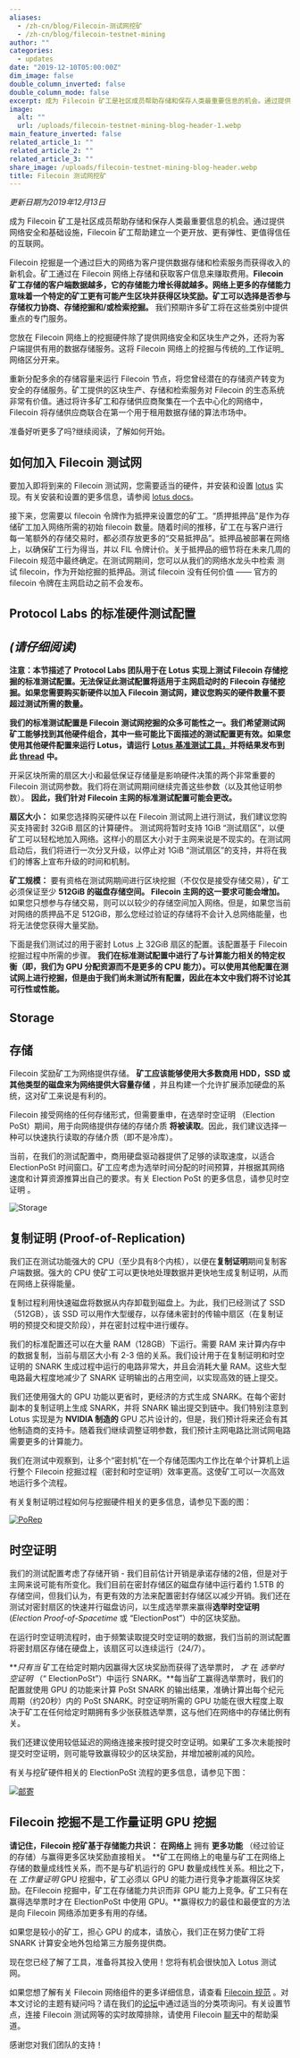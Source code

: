 ```yaml
---
aliases:
  - /zh-cn/blog/Filecoin-测试网挖矿
  - /zh-cn/blog/filecoin-testnet-mining
author: ""
categories:
  - updates
date: "2019-12-10T05:00:00Z"
dim_image: false
double_column_inverted: false
double_column_mode: false
excerpt: 成为 Filecoin 矿工是社区成员帮助存储和保存人类最重要信息的机会。通过提供网络安全和基础设施，Filecoin 矿工帮助建立一个更开放、更有弹性、更值得信任的互联网。
image:
  alt: ""
  url: /uploads/filecoin-testnet-mining-blog-header-1.webp
main_feature_inverted: false
related_article_1: ""
related_article_2: ""
related_article_3: ""
share_image: /uploads/filecoin-testnet-mining-blog-header.webp
title: Filecoin 测试网挖矿
---
```


_更新日期为2019年12月13日_

成为 Filecoin 矿工是社区成员帮助存储和保存人类最重要信息的机会。通过提供网络安全和基础设施，Filecoin 矿工帮助建立一个更开放、更有弹性、更值得信任的互联网。

Filecoin 挖掘是一个通过巨大的网络为客户提供数据存储和检索服务而获得收入的新机会。矿工通过在 Filecoin 网络上存储和获取客户信息来赚取费用。**Filecoin 矿工存储的客户端数据越多，它的存储能力增长得就越多。网络上更多的存储能力意味着一个特定的矿工更有可能产生区块并获得区块奖励。矿工可以选择是否参与存储权力协商、存储挖掘和/或检索挖掘。** 我们预期许多矿工将在这些类别中提供重点的专门服务。

您放在 Filecoin 网络上的挖掘硬件除了提供网络安全和区块生产之外，还将为客户端提供有用的数据存储服务。这将 Filecoin 网络上的挖掘与传统的_工作证明_网络区分开来。

重新分配多余的存储容量来运行 Filecoin 节点，将您曾经潜在的存储资产转变为安全的存储服务。矿工提供的区块生产、存储和检索服务对 Filecoin 的生态系统非常有价值。通过将许多矿工和存储供应商聚集在一个去中心化的网络中，Filecoin 将存储供应商联合在第一个用于租用数据存储的算法市场中。

准备好听更多了吗?继续阅读，了解如何开始。

## 如何加入 Filecoin 测试网

要加入即将到来的 Filecoin 测试网，您需要适当的硬件，并安装和设置 [lotus](https://github.com/filecoin-project/lotus/blob/master/README.md) 实现。有关安装和设置的更多信息，请参阅 [lotus docs](https://lotus.filecoin.io/)。

接下来，您需要以 filecoin 令牌作为抵押来设置您的矿工。“质押抵押品”是作为存储矿工加入网络所需的初始 filecoin 数量。随着时间的推移，矿工在与客户进行每一笔额外的存储交易时，都必须存放更多的“交易抵押品”。抵押品被部署在网络上，以确保矿工行为得当，并以 FIL 令牌计价。关于抵押品的细节将在未来几周的 Filecoin 规范中最终确定。在测试网期间，您可以从我们的网络水龙头中检索 测试 filecoin，作为开始挖掘的抵押品。测试 filecoin 没有任何价值 —— 官方的 filecoin 令牌在主网启动之前不会发布。

## Protocol Labs 的标准硬件测试配置

## _(请仔细阅读)_

**注意：本节描述了 Protocol Labs 团队用于在 Lotus 实现上测试 Filecoin 存储挖掘的标准测试配置。无法保证此测试配置将适用于主网启动时的 Filecoin 存储挖掘。如果您需要购买新硬件以加入 Filecoin 测试网，建议您购买的硬件数量不要超过测试所需的数量。**

**我们的标准测试配置是 Filecoin 测试网挖掘的众多可能性之一。我们希望测试网矿工能够找到其他硬件组合，其中一些可能比下面描述的测试配置更有效。如果您使用其他硬件配置来运行 Lotus，请运行** [**Lotus 基准测试工具，**](https://lotus.filecoin.io/storage-providers/operate/benchmarks/)**并将结果发布到此** [**thread**](https://github.com/filecoin-project/lotus/issues/839) **中。**

开采区块所需的扇区大小和最低保证存储量是影响硬件决策的两个非常重要的 Filecoin 测试网参数。我们将在测试网期间继续完善这些参数（以及其他证明参数）。 **因此，我们针对 Filecoin 主网的标准测试配置可能会更改。**

**扇区大小：** 如果您选择购买硬件以在 Filecoin 测试网上进行测试，我们建议您购买支持密封 32GiB 扇区的计算硬件。 测试网将暂时支持 1GiB “测试扇区”，以便矿工可以轻松地加入网络。这样小的扇区大小对于主网来说是不现实的。在测试网启动后，我们将进行一次分叉升级，以停止对 1GiB “测试扇区”的支持，并将在我们的博客上宣布升级的时间和机制。

**矿工规模：** 要有资格在测试网期间进行区块挖掘（不仅仅是接受存储交易），矿工必须保证至少 **512GiB 的磁盘存储空间。 Filecoin 主网的这一要求可能会增加。** 如果您只想参与存储交易，则可以以较少的存储空间加入网络。但是，如果您当前对网络的质押品不足 512GiB，那么您经过验证的存储将不会计入总网络能量，也将无法使您获得大量奖励。

下面是我们测试过的用于密封 Lotus 上 32GiB 扇区的配置。该配置基于 Filecoin 挖掘过程中所需的步骤。 **我们在标准测试配置中进行了与计算能力相关的特定权衡（即，我们为 GPU 分配资源而不是更多的 CPU 能力）。可以使用其他配置在测试网上进行挖掘，但是由于我们尚未测试所有配置，因此在本文中我们将不讨论其可行性或性能。**

## Storage

## 存储

Filecoin 奖励矿工为网络提供存储。 **矿工应该能够使用大多数商用 HDD，SSD 或其他类型的磁盘来为网络提供大容量存储** ，并且构建一个允许扩展添加硬盘的系统，这对矿工来说是有利的。

Filecoin 接受网络的任何存储形式，但需要重申，在选举时空证明 （Election PoSt）期间，用于向网络提供存储的存储介质 **将被读取**。因此，我们建议选择一种可以快速执行读取的存储介质（即不是冷库）。

当前，在我们的测试配置中，商用硬盘驱动器提供了足够的读取速度，以适合 ElectionPoSt 时间窗口。矿工应考虑为选举时间分配的时间预算，并根据其网络速度和计算资源推算出自己的要求。有关 Election PoSt 的更多信息，请参见时空证明 。

![Storage](https://filecoin.io/vintage/images/blog/dark-servers-center-room-with-computers-storage-systems_117023-894.jpg)

## 复制证明 (Proof-of-Replication)

我们正在测试功能强大的 CPU（至少具有8个内核），以便在**复制证明**期间复制客户端数据。强大的 CPU 使矿工可以更快地处理数据并更快地生成复制证明，从而在网络上获得能量。

复制过程利用快速磁盘将数据从内存卸载到磁盘上。为此，我们已经测试了 SSD（512GB），该 SSD 可以用作大型缓存，以存储未密封的传输中扇区（在复制证明的预提交和提交阶段），并在密封过程中进行缓存。

我们的标准配置还可以在大量 RAM（128GB）下运行。需要 RAM 来计算内存中的数据复制，当前与扇区大小有 2-3 倍的关系。我们设计用于在复制证明和时空证明的 SNARK 生成过程中运行的电路非常大，并且会消耗大量 RAM。这些大型电路最大程度地减少了 SNARK 证明输出的占用空间，以实现高效的链上提交。

我们还使用强大的 GPU 功能以更省时，更经济的方式生成 SNARK。在每个密封副本的复制证明上生成 SNARK，并将 SNARK 输出提交到链中。我们特别注意到 Lotus 实现是为 **NVIDIA 制造的** GPU 芯片设计的，但是，我们预计将来还会有其他制造商的支持卡。随着我们继续调整证明参数，我们预计主网电路比测试网电路需要更多的计算能力。

我们在测试中观察到，让多个“密封机”在一个存储范围内工作比在单个计算机上运行整个 Filecoin 挖掘过程（密封和时空证明）效率更高。这使矿工可以一次高效地运行多个流程。

有关复制证明过程如何与挖掘硬件相关的更多信息，请参见下面的图：

[![PoRep](https://filecoin.io/vintage/images/blog/porepgraphicv2-watermark.png)](https://filecoin.io/vintage/images/blog/porepgraphicv2-watermark.png)

## 时空证明

我们的测试配置考虑了存储开销 - 我们目前估计开销是承诺存储的2倍，但是对于主网来说可能有所变化。我们目前在密封存储区的磁盘存储中运行着约 1.5TB 的存储空间，但我们认为，有更有效的方法来配置密封存储区以减少开销。我们还在测试对密封扇区的快速并行磁盘访问，以生成选举票来赢得**选举时空证明** (_Election Proof-of-Spacetime_ 或 “ElectionPost”）中的区块奖励。

在运行时空证明流程时，由于频繁读取提交时空证明的数据，我们当前的测试配置将密封扇区存储在硬盘上，该扇区可以连续运行（24/7）。

**_只有当_ 矿工在给定时期内因赢得大区块奖励而获得了选举票时， _才_ 在 _选举时空证明_ （“ ElectionPoSt”）中运行 SNARK。**每当矿工赢得选举票时，我们的配置就使用 GPU 的功能来计算 PoSt SNARK 的输出结果，准确计算出每个纪元周期（约20秒）内的 PoSt SNARK。时空证明所需的 GPU 功能在很大程度上取决于矿工在任何给定时期拥有多少张获胜选举票，这与他们在网络中的存储比例有关。

我们还建议使用较低延迟的网络连接来按时提交时空证明。如果矿工多次未能按时提交时空证明，则可能导致赢得较少的区块奖励，并增加被削减的风险。

有关与挖矿硬件相关的 ElectionPoSt 流程的更多信息，请参见下图：

[![邮寄](https://filecoin.io/vintage/images/blog/testnet-mining-epost-watermark.png)](https://filecoin.io/vintage/images/blog/testnet-mining-epost-watermark.png)

## Filecoin 挖掘不是工作量证明 GPU 挖掘

**请记住，Filecoin 挖矿基于存储能力共识：** **在网络上** 拥有 **更多功能** （经过验证的存储）与赢得更多区块奖励直接相关。 **矿工在网络上的电量与矿工在网络上存储的数量成线性关系，而不是与矿机运行的 GPU 数量成线性关系。相比之下，在 _工作量证明_ GPU 挖掘中，矿工必须以 GPU 的能力进行竞争才能赢得区块奖励。在Filecoin 挖掘中，矿工在存储能力共识而非 GPU 能力上竞争。矿工只有在赢得选举票时才在 ElectionPoSt 中使用 GPU。**赢得权力的最佳和最便宜的方法是向 Filecoin 网络添加更多有用的存储。

如果您是较小的矿工，担心 GPU 的成本，请放心，我们正在努力使矿工将 SNARK 计算安全地外包给第三方服务提供商。

现在您已经了解了工具，准备将其投入使用！您将有机会很快加入 Lotus 测试网。

如果您想了解有关 Filecoin 网络组件的更多详细信息，请查看 [Filecoin 规范](https://filecoin-project.github.io/specs) 。对本文讨论的主题有疑问吗？请在我们的[论坛](https://discuss.filecoin.io/)中通过适当的分类项询问。有关设置节点，连接 Filecoin 测试网等的实时故障排除，请使用 Filecoin [聊天](https://filecoin.io/#community)中的帮助渠道。

感谢您对我们团队的支持！
